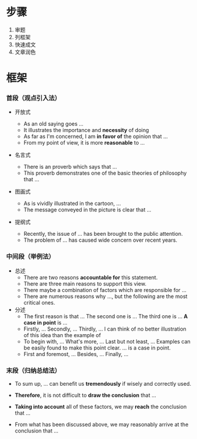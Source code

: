 # 步骤

1. 审题
2. 列框架
3. 快速成文
4. 文章润色

# 框架

### 首段（观点引入法）

- 开放式
  - As an old saying goes ...
  - It illustrates the importance and **necessity** of doing
  - As far as I'm concerned, I am **in favor of** the opinion that ...
  - From my point of view, it is more **reasonable** to ...

- 名言式
  - There is an proverb which says that ...
  - This proverb demonstrates one of the basic theories of philosophy that ...

- 图画式
  - As is vividly illustrated in the cartoon, ...
  - The message conveyed in the picture is clear that ...

- 提纲式
  - Recently, the issue of ... has been brought to the public attention.
  - The problem of ... has caused wide concern over recent years.

### 中间段（举例法）

- 总述
  - There are two reasons **accountable for** this statement.
  - There are three main reasons to support this view.
  - There maybe a combination of factors which are responsible for ...
  - There are numerous reasons why ..., but the following are the most critical ones.
- 分述
  - The first reason is that ... The second one is ... The third one is ... **A case in point** is ...
  - Firstly, ... Secondly, ... Thirdly, ... I can think of no better illustration of this idea than the example of
  - To begin with, ... What's more, ... Last but not least, ... Examples can be easily found to make this point clear. ... is a case in point.
  - First and foremost, ... Besides, ... Finally, ...

### 末段（归纳总结法）

- To sum up, ... can benefit us **tremendously** if wisely and correctly used.
- **Therefore**, it is not difficult to **draw the conclusion** that ...
- **Taking into account** all of these factors, we may **reach** the conclusion that ...

- From what has been discussed above, we may reasonably arrive at the conclusion that ...